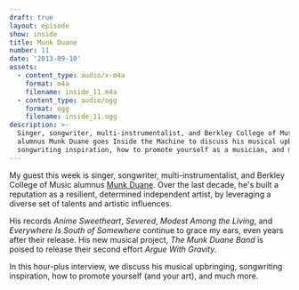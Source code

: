 ```yaml
---
draft: true
layout: episode
show: inside
title: Munk Duane
number: 11
date: '2013-09-10'
assets:
  - content_type: audio/x-m4a
    format: m4a
    filename: inside_11.m4a
  - content_type: audio/ogg
    format: ogg
    filename: inside_11.ogg
description: >-
  Singer, songwriter, multi-instrumentalist, and Berkley College of Music
  alumnus Munk Duane goes Inside the Machine to discuss his musical upbringing,
  songwriting inspiration, how to promote yourself as a musician, and much more.
---
```

My guest this week is singer, songwriter, multi-instrumentalist, and Berkley College of Music alumnus [Munk Duane](http://munkduane.com). Over the last decade, he's built a reputation as a resilient, determined independent artist, by leveraging a diverse set of talents and artistic influences.

His records *Anime Sweetheart*, *Severed*, *Modest Among the Living*, and *Everywhere Is South of Somewhere* continue to grace my ears, even years after their release. His new musical project, *The Munk Duane Band* is poised to release their second effort *Argue With Gravity*.

In this hour-plus interview, we discuss his musical upbringing, songwriting inspiration, how to promote yourself (and your art), and much more.